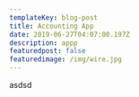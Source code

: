 ```yaml
---
templateKey: blog-post
title: Accounting App
date: 2019-06-27T04:07:00.197Z
description: appp
featuredpost: false
featuredimage: /img/wire.jpg
---
```

asdsd
